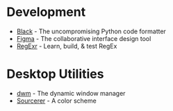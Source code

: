# Development
* [Black](../../../../python/black) - The uncompromising Python code formatter
* [Figma](https://www.figma.com/) - The collaborative interface design tool
* [RegExr](https://regexr.com/) - Learn, build, & test RegEx

# Desktop Utilities
* [dwm](https://dwm.suckless.org/) - The dynamic window manager
* [Sourcerer](https://sourcerer.xero.nu/) - A color scheme
